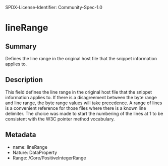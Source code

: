 SPDX-License-Identifier: Community-Spec-1.0

# lineRange

## Summary

Defines the line range in the original host file that the snippet information applies to.

## Description

This field defines the line range in the original host file that the snippet information applies to.
If there is a disagreement between the byte range and line range, the byte range values will take precedence.
A range of lines is a convenient reference for those files where there is a known line delimiter. 
The choice was made to start the numbering of the lines at 1 to be consistent with the W3C pointer method vocabulary.

## Metadata

- name: lineRange
- Nature: DataProperty
- Range: /Core/PositiveIntegerRange

